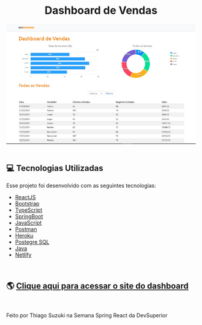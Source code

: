 <div align="center">
  <h1>Dashboard de Vendas</h1>
  <img src="dashboard-vendas.jpg">
</div>

<br>

## 💻 Tecnologias Utilizadas
Esse projeto foi desenvolvido com as seguintes tecnologias:
- [ReactJS](https://reactjs.org)
- [Bootstrap](https://getbootstrap.com)
- [TypeScript](https://www.typescriptlang.org/)
- [SpringBoot](https://spring.io/projects/spring-boot)
- [JavaScript](https://developer.mozilla.org/pt-BR/docs/Learn/JavaScript)
- [Postman](https://www.postman.com/downloads/)
- [Heroku](https://dashboard.heroku.com/apps)
- [Postegre SQL](https://www.postgresql.org)
- [Java](https://www.java.com/pt-BR/)
- [Netlify](https://www.netlify.com)

<br>

## 🌎	[Clique aqui para acessar o site do dashboard](https://dsvendas-thiago-suzuki.netlify.app)

<br>

Feito por Thiago Suzuki na Semana Spring React da DevSuperior
